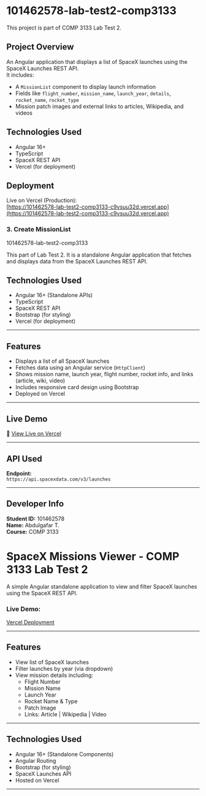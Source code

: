 # 101462578-lab-test2-comp3133

This project is part of COMP 3133 Lab Test 2.

##  Project Overview

An Angular application that displays a list of SpaceX launches using the SpaceX Launches REST API.  
It includes:

- A `MissionList` component to display launch information
- Fields like `flight_number`, `mission_name`, `launch_year`, `details`, `rocket_name`, `rocket_type`
- Mission patch images and external links to articles, Wikipedia, and videos

##  Technologies Used

- Angular 16+
- TypeScript
- SpaceX REST API
- Vercel (for deployment)

##  Deployment

Live on Vercel (Production):  
[https://101462578-lab-test2-comp3133-c9vsuu32d.vercel.app](https://101462578-lab-test2-comp3133-c9vsuu32d.vercel.app)


  
  ### 3. Create MissionList


   101462578-lab-test2-comp3133

This part of Lab Test 2. It is a standalone Angular application that fetches and displays data from the SpaceX Launches REST API.

##  Technologies Used
- Angular 16+ (Standalone APIs)
- TypeScript
- SpaceX REST API
- Bootstrap (for styling)
- Vercel (for deployment)

---

##  Features
-  Displays a list of all SpaceX launches
-  Fetches data using an Angular service (`HttpClient`)
-  Shows mission name, launch year, flight number, rocket info, and links (article, wiki, video)
-  Includes responsive card design using Bootstrap
-  Deployed on Vercel

---

##  Live Demo

🔗 [View Live on Vercel](https://101462578-lab-test2-comp3133-c9vsuu32d.vercel.app)

---

##  API Used

**Endpoint:**  
`https://api.spacexdata.com/v3/launches`

---

##  Developer Info

**Student ID:** 101462578  
**Name:** Abdulgafar T.  
**Course:** COMP 3133

#  SpaceX Missions Viewer - COMP 3133 Lab Test 2

A simple Angular standalone application to view and filter SpaceX launches using the SpaceX REST API.

###  Live Demo:
[Vercel Deployment](https://101462578-lab-test2-comp3133.vercel.app)

---

## Features
- View list of SpaceX launches
- Filter launches by year (via dropdown)
- View mission details including:
  - Flight Number
  - Mission Name
  - Launch Year
  - Rocket Name & Type
  - Patch Image
  - Links: Article | Wikipedia | Video

---

##  Technologies Used
- Angular 16+ (Standalone Components)
- Angular Routing
- Bootstrap (for styling)
- SpaceX Launches API
- Hosted on Vercel

---

